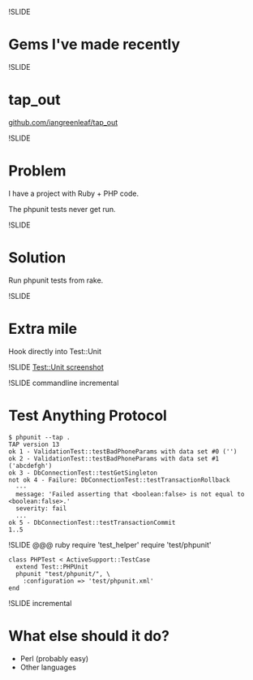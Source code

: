 !SLIDE
# Gems I've made recently #

!SLIDE
# tap_out #

[github.com/iangreenleaf/tap_out](https://github.com/iangreenleaf/tap_out)

!SLIDE
# Problem #

I have a project with Ruby + PHP code.

The phpunit tests never get run.

!SLIDE
# Solution #

Run phpunit tests from rake.

!SLIDE
# Extra mile #

Hook directly into Test::Unit

!SLIDE
[Test::Unit screenshot](TODO)

!SLIDE commandline incremental
# Test Anything Protocol #

    $ phpunit --tap .
    TAP version 13
    ok 1 - ValidationTest::testBadPhoneParams with data set #0 ('')
    ok 2 - ValidationTest::testBadPhoneParams with data set #1 ('abcdefgh')
    ok 3 - DbConnectionTest::testGetSingleton
    not ok 4 - Failure: DbConnectionTest::testTransactionRollback
      ---
      message: 'Failed asserting that <boolean:false> is not equal to <boolean:false>.'
      severity: fail
      ...
    ok 5 - DbConnectionTest::testTransactionCommit
    1..5

!SLIDE
    @@@ ruby
    require 'test_helper'
    require 'test/phpunit'

    class PHPTest < ActiveSupport::TestCase
      extend Test::PHPUnit
      phpunit "test/phpunit/", \
        :configuration => 'test/phpunit.xml'
    end

!SLIDE incremental
# What else should it do? #

 * Perl (probably easy)
 * Other languages
